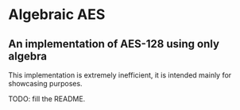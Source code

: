 # Algebraic AES
## An implementation of AES-128 using only algebra

This implementation is extremely inefficient, it is intended mainly for showcasing purposes. 

TODO: fill the README.